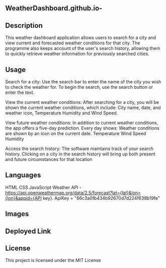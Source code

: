 ## WeatherDashboard.github.io-

## Description
This weather dashboard application allows users to search for a city and view current and forecasted weather conditions for that city. The programme also keeps account of the user's search history, allowing them to quickly retrieve weather information for previously searched cities.

## Usage 
Search for a city:
Use the search bar to enter the name of the city you wish to check the weather for.
To begin the search, use the search button or enter the text.

View the current weather conditions:
After searching for a city, you will be shown the current weather conditions, which include:
City name, date, and weather icon, Temperature Humidity and Wind Speed.

View future weather conditions:
In addition to current weather conditions, the app offers a five-day prediction. 
Every day shows:
Weather conditions are shown by an icon on the current date.
Temperature
Wind Speed
Humidity

Access the search history:
The software maintains track of your search history.
Clicking on a city in the search history will bring up both present and future circumstances for that location

## Languages 
HTML
CSS
JavaScript
Weather API - https://api.openweathermap.org/data/2.5/forecast?lat={lat}&lon={lon}&appid={API key}.
ApiKey = "86c3a0fb434b92670d7d224f638b19fe"

## Images 

## Deployed Link 


## License
This project is licensed under the MIT License